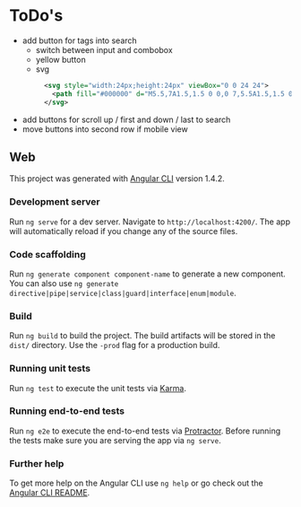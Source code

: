 # ToDo's

- add button for tags into search
  - switch between input and combobox
  - yellow button
  - svg
    ```svg
      <svg style="width:24px;height:24px" viewBox="0 0 24 24">
        <path fill="#000000" d="M5.5,7A1.5,1.5 0 0,0 7,5.5A1.5,1.5 0 0,0 5.5,4A1.5,1.5 0 0,0 4,5.5A1.5,1.5 0 0,0 5.5,7M21.41,11.58C21.77,11.94 22,12.44 22,13C22,13.55 21.78,14.05 21.41,14.41L14.41,21.41C14.05,21.77 13.55,22 13,22C12.45,22 11.95,21.77 11.58,21.41L2.59,12.41C2.22,12.05 2,11.55 2,11V4C2,2.89 2.89,2 4,2H11C11.55,2 12.05,2.22 12.41,2.58L21.41,11.58M13,20L20,13L11.5,4.5L4.5,11.5L13,20M10.09,8.91L11.5,7.5L17,13L15.59,14.41L10.09,8.91M7.59,11.41L9,10L13,14L11.59,15.41L7.59,11.41Z" />
      </svg>
    ```
- add buttons for scroll up / first and down / last to search
- move buttons into second row if mobile view

## Web

This project was generated with [Angular CLI](https://github.com/angular/angular-cli) version 1.4.2.

### Development server

Run `ng serve` for a dev server. Navigate to `http://localhost:4200/`. The app will automatically reload if you change any of the source files.

### Code scaffolding

Run `ng generate component component-name` to generate a new component. You can also use `ng generate directive|pipe|service|class|guard|interface|enum|module`.

### Build

Run `ng build` to build the project. The build artifacts will be stored in the `dist/` directory. Use the `-prod` flag for a production build.

### Running unit tests

Run `ng test` to execute the unit tests via [Karma](https://karma-runner.github.io).

### Running end-to-end tests

Run `ng e2e` to execute the end-to-end tests via [Protractor](http://www.protractortest.org/).
Before running the tests make sure you are serving the app via `ng serve`.

### Further help

To get more help on the Angular CLI use `ng help` or go check out the [Angular CLI README](https://github.com/angular/angular-cli/blob/master/README.md).
